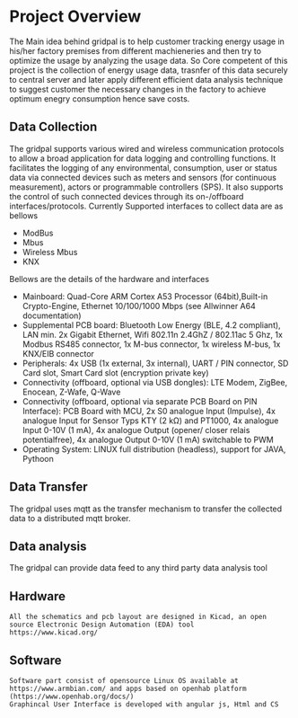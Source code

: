 # Project Overview
The Main idea behind gridpal is to help customer tracking energy usage in his/her factory premises from different machieneries and then try to optimize the usage by analyzing the usage data. So Core competent of this project is the collection of energy usage data, trasnfer of this data securely to central server and later apply different efficient data analysis technique to suggest customer the necessary changes in the factory to achieve optimum enegry consumption hence save costs.

## Data Collection 
The gridpal supports various wired and wireless communication protocols to allow a broad application for data logging and controlling functions. It facilitates the logging of any environmental, consumption, user or status data via connected devices such as meters and sensors (for continuous measurement), actors or programmable controllers (SPS). It also supports the control of such connected devices through its on-/offboard interfaces/protocols. Currently Supported interfaces to collect data are as bellows

- ModBus
- Mbus
- Wireless Mbus
- KNX

Bellows are the details of the hardware and interfaces

- Mainboard: Quad-Core ARM Cortex A53 Processor (64bit),Built-in Crypto-Engine, Ethernet 10/100/1000 Mbps (see Allwinner A64 documentation)
- Supplemental PCB board: Bluetooth Low Energy (BLE, 4.2 compliant), LAN min. 2x Gigabit Ethernet, Wifi 802.11n 2.4GhZ / 802.11ac 5 Ghz, 1x Modbus RS485 connector, 1x M-bus connector, 1x wireless M-bus, 1x KNX/EIB connector
- Peripherals: 4x USB (1x external, 3x internal), UART / PIN connector, SD Card slot, Smart Card slot (encryption private key)
- Connectivity (offboard, optional via USB dongles): LTE Modem, ZigBee, Enocean, Z-Wafe, Q-Wave
- Connectivity (offboard, optional via separate PCB Board on PIN Interface): PCB Board with MCU, 2x S0 analogue Input (Impulse), 4x analogue   Input for Sensor Typs KTY (2 kΩ) and PT1000, 4x analogue Input 0-10V (1 mA), 4x analogue Output (opener/ closer relais potentialfree), 4x analogue Output 0-10V (1 mA) switchable to PWM
- Operating System: LINUX full distribution (headless), support for JAVA, Pythoon


## Data Transfer
The gridpal uses mqtt as the transfer mechanism to transfer the collected data to a distributed mqtt broker.

## Data analysis
The gridpal can provide data feed to any third party data analysis tool

## Hardware
    All the schematics and pcb layout are designed in Kicad, an open source Electronic Design Automation (EDA) tool 
    https://www.kicad.org/
## Software
    Software part consist of opensource Linux OS available at https://www.armbian.com/ and apps based on openhab platform (https://www.openhab.org/docs/)
    Graphincal User Interface is developed with angular js, Html and CS